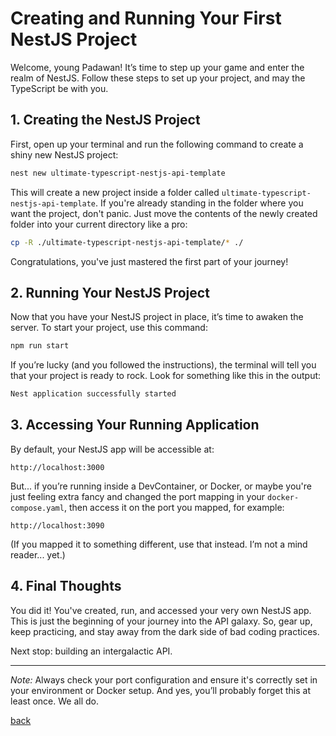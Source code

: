 # Creating and Running Your First NestJS Project

Welcome, young Padawan! It’s time to step up your game and enter the realm of NestJS. Follow these steps to set up your project, and may the TypeScript be with you.

## 1. Creating the NestJS Project

First, open up your terminal and run the following command to create a shiny new NestJS project:

```bash
nest new ultimate-typescript-nestjs-api-template
```

This will create a new project inside a folder called `ultimate-typescript-nestjs-api-template`. If you're already standing in the folder where you want the project, don't panic. Just move the contents of the newly created folder into your current directory like a pro:

```bash
cp -R ./ultimate-typescript-nestjs-api-template/* ./
```

Congratulations, you've just mastered the first part of your journey!

## 2. Running Your NestJS Project

Now that you have your NestJS project in place, it’s time to awaken the server. To start your project, use this command:

```bash
npm run start
```

If you’re lucky (and you followed the instructions), the terminal will tell you that your project is ready to rock. Look for something like this in the output:

```bash
Nest application successfully started
```

## 3. Accessing Your Running Application

By default, your NestJS app will be accessible at:

```
http://localhost:3000
```

But... if you’re running inside a DevContainer, or Docker, or maybe you're just feeling extra fancy and changed the port mapping in your `docker-compose.yaml`, then access it on the port you mapped, for example:

```
http://localhost:3090
```

(If you mapped it to something different, use that instead. I’m not a mind reader... yet.)

## 4. Final Thoughts

You did it! You've created, run, and accessed your very own NestJS app. This is just the beginning of your journey into the API galaxy. So, gear up, keep practicing, and stay away from the dark side of bad coding practices.

Next stop: building an intergalactic API.

---

_Note:_ Always check your port configuration and ensure it's correctly set in your environment or Docker setup. And yes, you’ll probably forget this at least once. We all do.

[back](table-of-contents.md)
